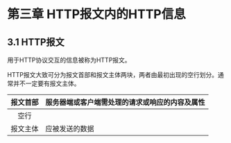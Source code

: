 # 第三章 HTTP报文内的HTTP信息

## 3.1 HTTP报文

用于HTTP协议交互的信息被称为HTTP报文。

HTTP报文大致可分为报文首部和报文主体两块，两者由最初出现的空行划分。通常并不一定要有报文主体。

| 报文首部 | 服务器端或客户端需处理的请求或响应的内容及属性 |
| :--: | ----------------------- |
|  空行  |                         |
| 报文主体 | 应被发送的数据                 |

